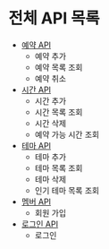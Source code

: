 # 전체 API 목록

- [예약 API](reservation.md)
    - 예약 추가
    - 예약 목록 조회
    - 예약 취소
- [시간 API](time.md)
    - 시간 추가
    - 시간 목록 조회
    - 시간 삭제
    - 예약 가능 시간 조회
- [테마 API](theme.md)
    - 테마 추가
    - 테마 목록 조회
    - 테마 삭제
    - 인기 테마 목록 조회
- [멤버 API](member.md)
    - 회원 가입
- [로그인 API](login.md)
    - 로그인
